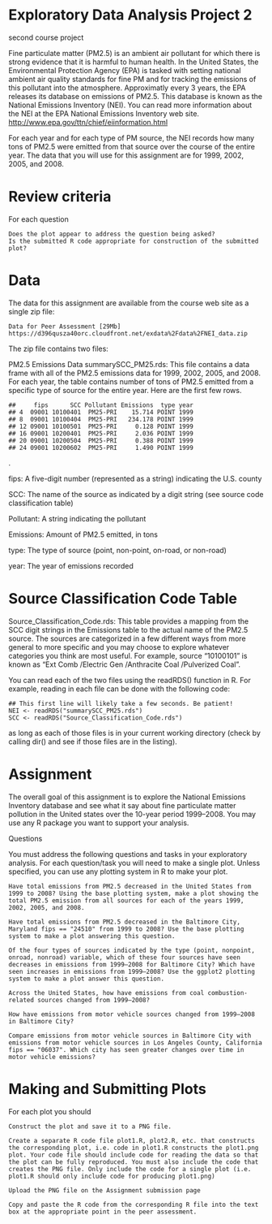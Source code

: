 # Exploratory Data Analysis Project 2
 second course project
 
 Fine particulate matter (PM2.5) is an ambient air pollutant for which there is strong evidence that it is harmful to human health. In the United States, the Environmental Protection Agency (EPA) is tasked with setting national ambient air quality standards for fine PM and for tracking the emissions of this pollutant into the atmosphere. Approximatly every 3 years, the EPA releases its database on emissions of PM2.5. This database is known as the National Emissions Inventory (NEI). You can read more information about the NEI at the EPA National Emissions Inventory web site.
 http://www.epa.gov/ttn/chief/eiinformation.html

For each year and for each type of PM source, the NEI records how many tons of PM2.5 were emitted from that source over the course of the entire year. The data that you will use for this assignment are for 1999, 2002, 2005, and 2008.

# Review criteria

For each question

    Does the plot appear to address the question being asked?
    Is the submitted R code appropriate for construction of the submitted plot?

# Data

The data for this assignment are available from the course web site as a single zip file:

    Data for Peer Assessment [29Mb]
	https://d396qusza40orc.cloudfront.net/exdata%2Fdata%2FNEI_data.zip

The zip file contains two files:

PM2.5 Emissions Data summarySCC_PM25.rds: This file contains a data frame with all of the PM2.5 emissions data for 1999, 2002, 2005, and 2008. For each year, the table contains number of tons of PM2.5 emitted from a specific type of source for the entire year. Here are the first few rows.

	##     fips      SCC Pollutant Emissions  type year
	## 4  09001 10100401  PM25-PRI    15.714 POINT 1999
	## 8  09001 10100404  PM25-PRI   234.178 POINT 1999
	## 12 09001 10100501  PM25-PRI     0.128 POINT 1999
	## 16 09001 10200401  PM25-PRI     2.036 POINT 1999
	## 20 09001 10200504  PM25-PRI     0.388 POINT 1999
	## 24 09001 10200602  PM25-PRI     1.490 POINT 1999

.

fips: A five-digit number (represented as a string) indicating the U.S. county
	
SCC: The name of the source as indicated by a digit string (see source code classification table)
	
Pollutant: A string indicating the pollutant

Emissions: Amount of PM2.5 emitted, in tons

type: The type of source (point, non-point, on-road, or non-road)
	
year: The year of emissions recorded


# Source Classification Code Table

Source_Classification_Code.rds: This table provides a mapping from the SCC digit strings in the Emissions table to the actual name of the PM2.5 source. The sources are categorized in a few different ways from more general to more specific and you may choose to explore whatever categories you think are most useful. For example, source “10100101” is known as “Ext Comb /Electric Gen /Anthracite Coal /Pulverized Coal”.

You can read each of the two files using the readRDS() function in R. For example, reading in each file can be done with the following code:

	## This first line will likely take a few seconds. Be patient!
	NEI <- readRDS("summarySCC_PM25.rds")
	SCC <- readRDS("Source_Classification_Code.rds")

as long as each of those files is in your current working directory (check by calling dir() and see if those files are in the listing).

# Assignment

The overall goal of this assignment is to explore the National Emissions Inventory database and see what it say about fine particulate matter pollution in the United states over the 10-year period 1999–2008. You may use any R package you want to support your analysis.

Questions

You must address the following questions and tasks in your exploratory analysis. For each question/task you will need to make a single plot. Unless specified, you can use any plotting system in R to make your plot.

    Have total emissions from PM2.5 decreased in the United States from 1999 to 2008? Using the base plotting system, make a plot showing the total PM2.5 emission from all sources for each of the years 1999, 2002, 2005, and 2008.
	
    Have total emissions from PM2.5 decreased in the Baltimore City, Maryland fips == "24510" from 1999 to 2008? Use the base plotting system to make a plot answering this question.
	
    Of the four types of sources indicated by the type (point, nonpoint, onroad, nonroad) variable, which of these four sources have seen decreases in emissions from 1999–2008 for Baltimore City? Which have seen increases in emissions from 1999–2008? Use the ggplot2 plotting system to make a plot answer this question.
	
    Across the United States, how have emissions from coal combustion-related sources changed from 1999–2008?
	
    How have emissions from motor vehicle sources changed from 1999–2008 in Baltimore City?
	
    Compare emissions from motor vehicle sources in Baltimore City with emissions from motor vehicle sources in Los Angeles County, California fips == "06037". Which city has seen greater changes over time in motor vehicle emissions?

# Making and Submitting Plots

For each plot you should

    Construct the plot and save it to a PNG file.
	
    Create a separate R code file plot1.R, plot2.R, etc. that constructs the corresponding plot, i.e. code in plot1.R constructs the plot1.png plot. Your code file should include code for reading the data so that the plot can be fully reproduced. You must also include the code that creates the PNG file. Only include the code for a single plot (i.e. plot1.R should only include code for producing plot1.png)
	
    Upload the PNG file on the Assignment submission page
	
    Copy and paste the R code from the corresponding R file into the text box at the appropriate point in the peer assessment.

